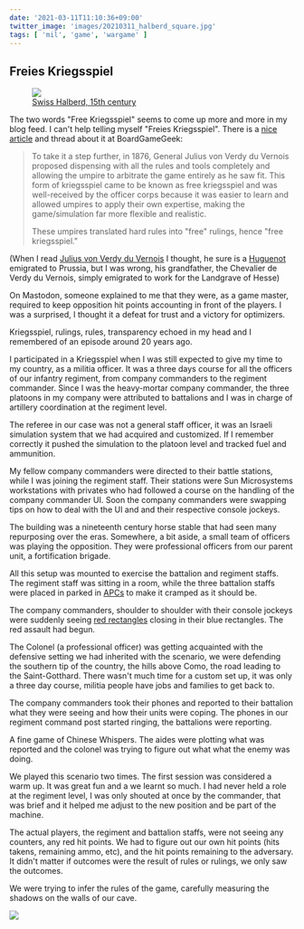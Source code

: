 ```yaml
---
date: '2021-03-11T11:10:36+09:00'
twitter_image: 'images/20210311_halberd_square.jpg'
tags: [ 'mil', 'game', 'wargame' ]
---
```


## Freies Kriegsspiel

<figure class="right">
<a href="https://www.metmuseum.org/art/collection/search/34311"><img src="images/20210311_halberd.jpg" loading="lazy" /></a>
<figcaption>
<a href="https://www.metmuseum.org/art/collection/search/34311">Swiss Halberd, 15th century</a>
</figcaption>
</figure>

The two words "Free Kriegsspiel" seems to come up more and more in my blog feed. I can't help telling myself "Freies Kriegsspiel". There is a [nice article](https://boardgamegeek.com/thread/2500148/free-kriegsspiel-revolution-fkr-what-heck) and thread about it at BoardGameGeek:

> To take it a step further, in 1876, General Julius von Verdy du Vernois proposed dispensing with all the rules and tools completely and allowing the umpire to arbitrate the game entirely as he saw fit. This form of kriegsspiel came to be known as free kriegsspiel and was well-received by the officer corps because it was easier to learn and allowed umpires to apply their own expertise, making the game/simulation far more flexible and realistic.
>
> These umpires translated hard rules into "free" rulings, hence "free kriegsspiel."

(When I read [Julius von Verdy du Vernois](https://de.wikipedia.org/wiki/Julius_von_Verdy_du_Vernois) I thought, he sure is a [Huguenot](https://en.wikipedia.org/wiki/Huguenots#Germany_and_Scandinavia) emigrated to Prussia, but I was wrong, his grandfather, the Chevalier de Verdy du Vernois, simply emigrated to work for the Landgrave of Hesse)

On Mastodon, someone explained to me that they were, as a game master, required to keep opposition hit points accounting in front of the players. I was a surprised, I thought it a defeat for trust and a victory for optimizers.

Kriegsspiel, rulings, rules, transparency echoed in my head and I remembered of an episode around 20 years ago.

I participated in a Kriegsspiel when I was still expected to give my time to my country, as a militia officer. It was a three days course for all the officers of our infantry regiment, from company commanders to the regiment commander. Since I was the heavy-mortar company commander, the three platoons in my company were attributed to battalions and I was in charge of artillery coordination at the regiment level.

The referee in our case was not a general staff officer, it was an Israeli simulation system that we had acquired and customized. If I remember correctly it pushed the simulation to the platoon level and tracked fuel and ammunition.

My fellow company commanders were directed to their battle stations, while I was joining the regiment staff. Their stations were Sun Microsystems workstations with privates who had followed a course on the handling of the company commander UI. Soon the company commanders were swapping tips on how to deal with the UI and and their respective console jockeys.

The building was a nineteenth century horse stable that had seen many repurposing over the eras. Somewhere, a bit aside, a small team of officers was playing the opposition. They were professional officers from our parent unit, a fortification brigade.

All this setup was mounted to exercise the battalion and regiment staffs. The regiment staff was sitting in a room, while the three battalion staffs were placed in parked in [APCs](https://en.wikipedia.org/wiki/Armoured_personnel_carrier) to make it cramped as it should be.

The company commanders, shoulder to shoulder with their console jockeys were suddenly seeing [red rectangles](https://en.wikipedia.org/wiki/NATO_Joint_Military_Symbology) closing in their blue rectangles. The red assault had begun.

The Colonel (a professional officer) was getting acquainted with the defensive setting we had inherited with the scenario, we were defending the southern tip of the country, the hills above Como, the road leading to the Saint-Gotthard. There wasn't much time for a custom set up, it was only a three day course, militia people have jobs and families to get back to.

The company commanders took their phones and reported to their battalion what they were seeing and how their units were coping. The phones in our regiment command post started ringing, the battalions were reporting.

A fine game of Chinese Whispers. The aides were plotting what was reported and the colonel was trying to figure out what what the enemy was doing.

We played this scenario two times. The first session was considered a warm up. It was great fun and a we learnt so much. I had never held a role at the regiment level, I was only shouted at once by the commander, that was brief and it helped me adjust to the new position and be part of the machine.

The actual players, the regiment and battalion staffs, were not seeing any counters, any red hit points. We had to figure out our own hit points (hits takens, remaining ammo, etc), and the hit points remaining to the adversary. It didn't matter if outcomes were the result of rules or rulings, we only saw the outcomes.

We were trying to infer the rules of the game, carefully measuring the shadows on the walls of our cave.

<img class="pix" src="/images/pix.png?t=frskrgspl" loading="lazy" />

